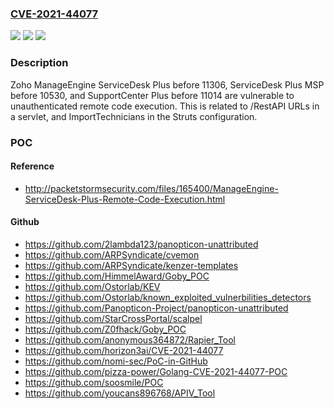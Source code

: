 ### [CVE-2021-44077](https://cve.mitre.org/cgi-bin/cvename.cgi?name=CVE-2021-44077)
![](https://img.shields.io/static/v1?label=Product&message=n%2Fa&color=blue)
![](https://img.shields.io/static/v1?label=Version&message=n%2Fa&color=blue)
![](https://img.shields.io/static/v1?label=Vulnerability&message=n%2Fa&color=brighgreen)

### Description

Zoho ManageEngine ServiceDesk Plus before 11306, ServiceDesk Plus MSP before 10530, and SupportCenter Plus before 11014 are vulnerable to unauthenticated remote code execution. This is related to /RestAPI URLs in a servlet, and ImportTechnicians in the Struts configuration.

### POC

#### Reference
- http://packetstormsecurity.com/files/165400/ManageEngine-ServiceDesk-Plus-Remote-Code-Execution.html

#### Github
- https://github.com/2lambda123/panopticon-unattributed
- https://github.com/ARPSyndicate/cvemon
- https://github.com/ARPSyndicate/kenzer-templates
- https://github.com/HimmelAward/Goby_POC
- https://github.com/Ostorlab/KEV
- https://github.com/Ostorlab/known_exploited_vulnerbilities_detectors
- https://github.com/Panopticon-Project/panopticon-unattributed
- https://github.com/StarCrossPortal/scalpel
- https://github.com/Z0fhack/Goby_POC
- https://github.com/anonymous364872/Rapier_Tool
- https://github.com/horizon3ai/CVE-2021-44077
- https://github.com/nomi-sec/PoC-in-GitHub
- https://github.com/pizza-power/Golang-CVE-2021-44077-POC
- https://github.com/soosmile/POC
- https://github.com/youcans896768/APIV_Tool

